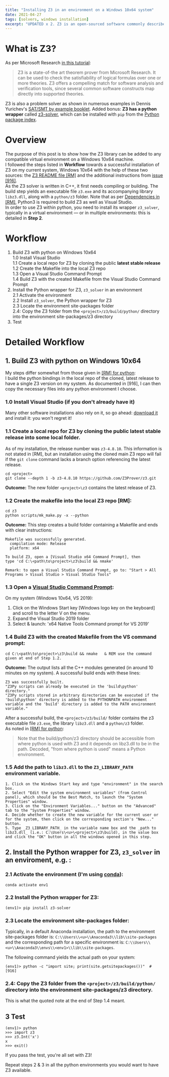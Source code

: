 ```yaml
---
title: "Installing Z3 in an environment on a Windows 10x64 system"
date: 2021-04-27
tags: [solvers, windows installation]
excerpt: "UPDATED x 2. Z3 is an open-sourced software commonly described as a 'theorem prover'. It is also a problem solver..."
---
```


# What is Z3?

As per Microsoft Research [in this tutorial](https://rise4fun.com/z3/tutorial):  
>Z3 is a state-of-the art theorem prover from Microsoft Research. It can be used to check the satisfiability of logical formulas over one or more theories. Z3 offers a compelling match for software analysis and verification tools, since several common software constructs map directly into supported theories. 

Z3 is also a problem solver as shown in numerous examples in Dennis Yurichev's [SAT/SMT by example booklet](https://yurichev.com/writings/SAT_SMT_by_example.pdf). Added bonus: __Z3 has a python wrapper__ called [z3-solver](https://github.com/Z3Prover/z3/blob/master/README.md#python), which can be installed with `pip` from the [Python package index](https://pypi.org/project/z3-solver/). 

# Overview
The purpose of this post is to show how the Z3 library can be added to any compatible virtual environment on a Windows 10x64 machine.  
I followed the steps listed in __Workflow__ towards a successful installation of Z3 on my current system, Windows 10x64 with the help of these two sources: the [Z3 README file [RM]](https://github.com/Z3Prover/z3) and the additional instructions from [issue [916]](https://github.com/Z3Prover/z3/issues/916).  
As the Z3 solver is written in C++, it first needs compiling or building. The build step yields an executable file `z3.exe` and its accompanying library `libz3.dll`, along with a `python/z3` folder.  Note that as per [Dependencies in [RM]](https://github.com/Z3Prover/z3#dependencies), Python3 is required to build Z3 as well as Visual Studio.  
In order to use Z3 within python, you need to install its wrapper `z3_solver`, typically in a virtual environment &mdash; or in multiple environments: this is detailed in __Step 2__.  

# Workflow
 1. Build Z3 with python on Windows 10x64  
    1.0 Install Visual Studio  
    1.1 Create a local repo for Z3 by cloning the public __latest stable release__  
    1.2 Create the Makefile into the local Z3 repo  
    1.3 Open a Visual Studio Command Prompt  
    1.4 Build Z3 with the created Makefile from the Visual Studio Command Prompt  
 2. Install the Python wrapper for Z3, `z3_solver` in an environment    
    2.1 Activate the environment  
    2.2 Install `z3_solver`, the Python wrapper for Z3  
    2.3 Locate the environment site-packages folder  
    2.4: Copy the Z3 folder from the `<project>/z3/build/python/` directory into the <env1> environment site-packages/z3 directory  
 3. Test  

# Detailed Workflow
## 1. Build Z3 with python on Windows 10x64

My steps differ somewhat from those given in [[RM] for python](https://github.com/Z3Prover/z3#python):  
I build the python bindings in the local repo of the cloned, latest release to have a single Z3 version on my system. As documented in [916], I can then copy the necessary files into any python environment I choose.

### 1.0 Install Visual Studio (if you don't already have it)
Many other software installations also rely on it, so go ahead: [download it](https://visualstudio.microsoft.com/downloads/?utm_medium=microsoft&utm_source=docs.microsoft.com&utm_campaign=navigation+cta&utm_content=download+vs2019) and install it: you won't regret it!

### 1.1 Create a local repo for Z3 by cloning the public __latest stable release__ into some local <project> folder.
As of my installation, the release number was `z3-4.8.10`. This information is not stated in [RM], but an installation using the cloned main Z3 repo will fail if the `git clone` command lacks a branch option referencing the latest release. 
```
cd <project>
git clone --depth 1 -b z3-4.8.10 https://github.com/Z3Prover/z3.git
```
__Outcome:__ The new folder `<project>\z3` contains the latest release of Z3.  


### 1.2 Create the makefile into the local Z3 repo [RM]:  
```
cd z3
python scripts/mk_make.py -x --python
```
__Outcome:__ This step creates a build folder containing a Makefile and ends with clear instructions:
```
Makefile was successfully generated.
  compilation mode: Release
  platform: x64

To build Z3, open a [Visual Studio x64 Command Prompt], then
type 'cd C:\<path\to\project>\z3\build && nmake'

Remark: to open a Visual Studio Command Prompt, go to: "Start > All Programs > Visual Studio > Visual Studio Tools"
```
### 1.3 Open a [Visual Studio Command Prompt](https://docs.microsoft.com/en-us/visualstudio/ide/reference/command-prompt-powershell?view=vs-2019):
On my system (Windows 10x64, VS 2019):
 1. Click on the Windows Start key [Windows logo key on the keyboard] and scroll to the letter V on the menu.
 2. Expand the Visual Studio 2019 folder
 3. Select & launch: 'x64 Native Tools Command prompt for VS 2019'

### 1.4 Build Z3 with the created Makefile from the VS command prompt:
```
cd C:\<path\to\project>\z3\build && nmake   & REM use the command given at end of Step 1.2.
```  
__Outcome:__ The output lists all the C++ modules generated (in around 10 minutes on my system). A successful build ends with these lines:
```
Z3 was successfully built.
"Z3Py scripts can already be executed in the 'build\python' directory."
"Z3Py scripts stored in arbitrary directories can be executed if the 'build\python' directory is added to the PYTHONPATH environment variable and the 'build' directory is added to the PATH environment variable."
```

After a successful build, the `<project>/z3/build/` folder contains the z3 executable file `z3.exe`, the library `libz3.dll` and a `python/z3` folder.    
As noted in [[RM] for python](https://github.com/Z3Prover/z3#python):
> Note that the build/python/z3 directory should be accessible from where python is used with Z3 and it depends on libz3.dll to be in the path.
Decoded, "from where python is used" means a Python environment.

### 1.5 Add the path to `libz3.dll` to the `Z3_LIBRARY_PATH` environment variable.
    1. Click on the Windows Start key and type "environment" in the search box.  
    2. Select "Edit the system environment variables" (from Control panel), which should be the Best Match, to launch the "System Properties" window.
    3. Click on the "Environment Variables..." button on the "Advanced" tab to the "System Properties" window.
    4. Decide whether to create the new variable for the current user or for the system, then click on the corresponding section's "New..." button.  
    5. Type _Z3_LIBRARY_PATH_ in the variable name box and the _path to libz3.dll_ (i.e.: C:\Users\<u>\<project>\z3\build), in the value box and click the "OK" button in all the windows opened in this step.
    

## 2. Install the Python wrapper for Z3, `z3_solver` in an enviroment, e.g. <env1>:
### 2.1 Activate the environment (I'm using [conda](https://docs.conda.io/projects/conda/en/latest/user-guide/install/index.html)):
```
conda activate env1
```
### 2.2 Install the Python wrapper for Z3:
```
(env1)> pip install z3-solver
```
### 2.3 Locate the environment site-packages folder:
Typically, in a default Anaconda installation, the path to the environment site-packages folder is: `C:\\Users\\<u>\\Anaconda3\\lib\\site-packages`   
and the corresponding path for a specific environment is: `C:\\Users\\<u>\\Anaconda3\\envs\\<env1>\\lib\\site-packages`.    
    
The following command yields the actual path on your system:  
```
(env1)> python -c "import site; print(site.getsitepackages())"  # [916]
```

### 2.4: Copy the Z3 folder from the `<project>/z3/build/python/` directory into the <env1> environment site-packages/z3 directory.  
This is what the quoted note at the end of Step 1.4 meant.

## 3 Test
```
(env1)> python
>>> import z3
>>> z3.Int('x')
x
>>> exit()
```
If you pass the test, you're all set with Z3!  

Repeat steps 2 & 3 in all the python environments you would want to have Z3 available.  
